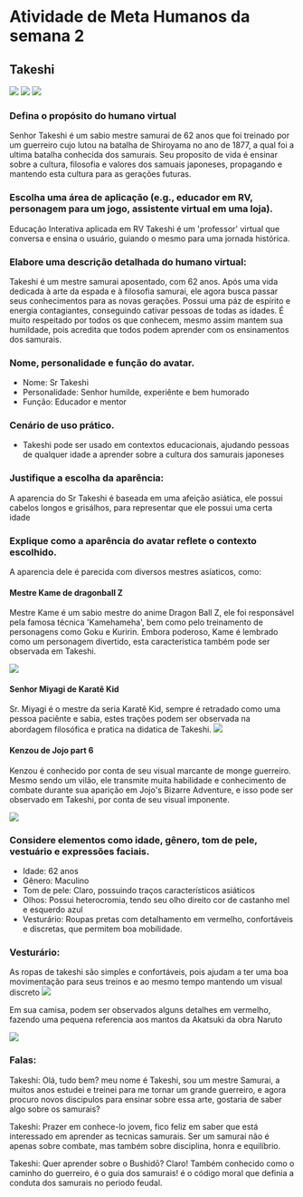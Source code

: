# Atividade de Meta Humanos da semana 2

## Takeshi

<img src="./Images/Takeshi.png">
<img src="./Images/TakeshiLuta.png">
<img src="./Images/TakeshiLuta2.png">

### Defina o propósito do humano virtual
Senhor Takeshi é um sabio mestre samurai de 62 anos que foi treinado por um guerreiro cujo lutou na batalha de Shiroyama no ano de 1877, a qual foi a ultima batalha conhecida dos samurais. Seu proposito de vida é ensinar sobre a cultura, filosofia e valores dos samuais japoneses, propagando e mantendo esta cultura para as gerações futuras.

### Escolha uma área de aplicação (e.g., educador em RV, personagem para um jogo, assistente virtual em uma loja).
Educação Interativa aplicada em RV
Takeshi é um 'professor' virtual que conversa e ensina o usuário, guiando o mesmo para uma jornada histórica. 

### Elabore uma descrição detalhada do humano virtual:
Takeshi é um mestre samurai aposentado, com 62 anos. Após uma vida dedicada à arte da espada e à filosofia samurai, ele agora busca passar seus conhecimentos para as novas gerações. Possui uma páz de espírito e energia contagiantes, conseguindo cativar pessoas de todas as idades.
É muito respeitado por todos os que conhecem, mesmo assim mantem sua humildade, pois acredita que todos podem aprender com os ensinamentos dos samurais.

### Nome, personalidade e função do avatar.
- Nome: Sr Takeshi
- Personalidade: Senhor humilde, experiênte e bem humorado
- Função: Educador e mentor

### Cenário de uso prático.
- Takeshi pode ser usado em contextos educacionais, ajudando pessoas de qualquer idade a aprender sobre a cultura dos samurais japoneses    

### Justifique a escolha da aparência:
A aparencia do Sr Takeshi é baseada em uma afeição asiática, ele possui cabelos longos e grisálhos, para representar que ele possui uma certa idade
    
### Explique como a aparência do avatar reflete o contexto escolhido.
A aparencia dele é parecida com diversos mestres asíaticos, como:

#### Mestre Kame de dragonball Z 

Mestre Kame é um sabio mestre do anime Dragon Ball Z, ele foi responsável pela famosa técnica 'Kamehameha', bem como pelo treinamento de personagens como Goku e Kuririn. Embora poderoso, Kame
é lembrado como um personagem divertido, esta característica também pode ser observada em Takeshi.

<img src="./Images/Kame.jpg">

#### Senhor Miyagi de Karatê Kid

Sr. Miyagi é o mestre da seria Karatê Kid, sempre é retradado como uma pessoa paciênte e sabia, estes trações podem ser observada na abordagem filosófica e pratica na didatica de Takeshi.
<img src="./Images/Miyagi.jpg">

#### Kenzou de Jojo part 6

Kenzou é conhecido por conta de seu visual marcante de monge guerreiro. Mesmo sendo um vilão, ele transmite muita habilidade e conhecimento de combate durante sua aparição em Jojo's Bizarre Adventure, e isso 
pode ser observado em Takeshi, por conta de seu visual imponente.

<img src="./Images/Kenzou.png">

### Considere elementos como idade, gênero, tom de pele, vestuário e expressões faciais.
- Idade: 62 anos
- Gênero: Maculino
- Tom de pele: Claro, possuindo traços característicos asiáticos
- Olhos: Possui heterocromia, tendo seu olho direito cor de castanho mel e esquerdo azul
- Vesturário: Roupas pretas com detalhamento em vermelho, confortáveis e discretas, que permitem boa mobilidade.


### Vesturário:
As ropas de takeshi são simples e confortáveis, pois ajudam a ter uma boa movimentação para seus treinos e ao mesmo tempo mantendo um visual discreto
<img src="./Images/takeshiRoupa.png">

Em sua camisa, podem ser observados alguns detalhes em vermelho, fazendo uma pequena referencia aos mantos da Akatsuki da obra Naruto

<img src="./Images/akatsuki.png">

### Falas: 
Takeshi: Olá, tudo bem? meu nome é Takeshi, sou um mestre Samurai, a muitos anos estudei e treinei para me tornar um grande guerreiro, e agora procuro novos discipulos para ensinar sobre essa arte, gostaria de saber algo sobre os samurais?

Takeshi: Prazer em conhece-lo jovem, fico feliz em saber que está interessado em aprender as tecnicas samurais. Ser um samurai não é apenas sobre combate, mas também sobre disciplina, honra e equilíbrio.

Takeshi: Quer aprender sobre o Bushidō? Claro! Também conhecido como o caminho do guerreiro, é o guia dos samurais! é o código moral que definia a conduta dos samurais no periodo feudal.